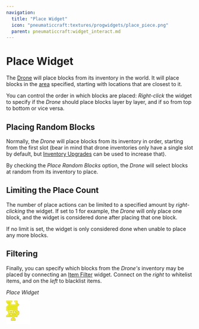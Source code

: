 ```yaml
---
navigation:
  title: "Place Widget"
  icon: "pneumaticcraft:textures/progwidgets/place_piece.png"
  parent: pneumaticcraft:widget_interact.md
---
```


# Place Widget

The [Drone](../tools/drone.md) will place blocks from its inventory in the world. It will place blocks in the [area](./area.md) specified, starting with locations that are closest to it.

You can control the order in which blocks are placed: *Right-click* the widget to specify if the *Drone* should place blocks layer by layer, and if so from top to bottom or vice versa.

## Placing Random Blocks

Normally, the *Drone* will place blocks from its inventory in order, starting from the first slot (bear in mind that drone inventories only have a single slot by default, but [Inventory Upgrades](../base_concepts/upgrades.md#inventory) can be used to increase that).

By checking the *Place Random Blocks* option, the *Drone* will select blocks at random from its inventory to place.

## Limiting the Place Count

The number of place actions can be limited to a specified amount by *right-clicking* the widget. If set to 1 for example, the *Drone* will only place one block, and the widget is considered done after placing that one block.

If no limit is set, the widget is only considered done when unable to place any more blocks.

## Filtering

Finally, you can specify which blocks from the *Drone's* inventory may be placed by connecting an [Item Filter](./item_filter.md) widget. Connect on the *right* to whitelist items, and on the *left* to blacklist items.

*Place Widget*

![](place_piece.png)

